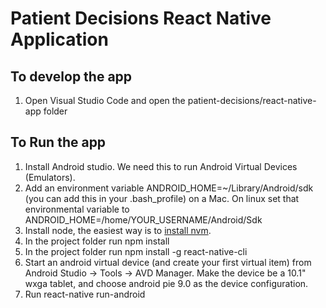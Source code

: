 # Patient Decisions React Native Application #

## To develop the app ##
1. Open Visual Studio Code and open the patient-decisions/react-native-app folder

## To Run the app ##
1. Install Android studio. We need this to run Android Virtual Devices (Emulators). 
2. Add an environment variable ANDROID_HOME=~/Library/Android/sdk (you can add this in your .bash_profile) on a Mac.  On linux set that environmental variable to ANDROID_HOME=/home/YOUR_USERNAME/Android/Sdk
2. Install node, the easiest way is to [install nvm](https://github.com/nvm-sh/nvm#installation-and-update).
3. In the project folder run npm install
4. In the project folder run npm install -g react-native-cli
5. Start an android virtual device (and create your first virtual item) from Android Studio -> Tools -> AVD Manager.  Make the device be a 10.1" wxga tablet, and choose android pie 9.0 as the device configuration.
6. Run react-native run-android


